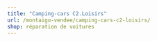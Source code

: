 ```yaml
---
title: "Camping-cars C2.Loisirs"
url: /montaigu-vendee/camping-cars-c2-loisirs/
shop: réparation de voitures
---
```

